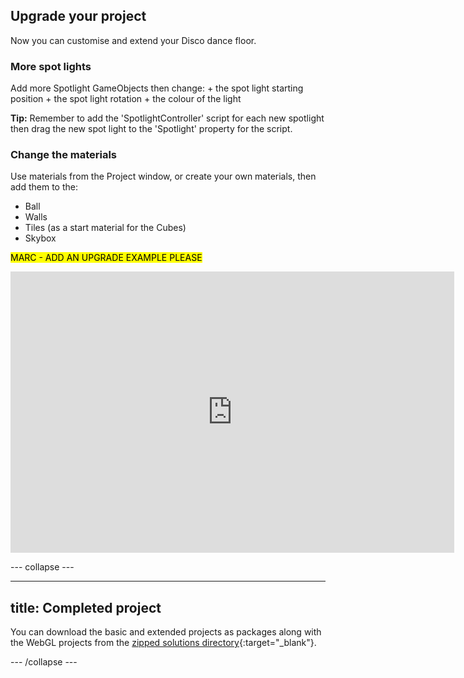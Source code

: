 ## Upgrade your project

Now you can customise and extend your Disco dance floor.

### More spot lights

Add more Spotlight GameObjects then change:
    + the spot light starting position 
    + the spot light rotation
    + the colour of the light

**Tip:** Remember to add the 'SpotlightController' script for each new spotlight then drag the new spot light to the 'Spotlight' property for the script. 

### Change the materials

Use materials from the Project window, or create your own materials, then add them to the:
+ Ball
+ Walls
+ Tiles (as a start material for the Cubes)
+ Skybox 

<mark>MARC - ADD AN UPGRADE EXAMPLE PLEASE</mark>

<iframe allowtransparency="true" width="710" height="450" src="https://explore-a-3d-world-extended.rpfilt.repl.co" frameborder="0"></iframe>

--- collapse ---

---
title: Completed project
---

You can download the basic and extended projects as packages along with the WebGL projects from the  [zipped solutions directory](https://rpf.io/p/en/disco-dance-floor-get){:target="_blank"}.

--- /collapse ---
